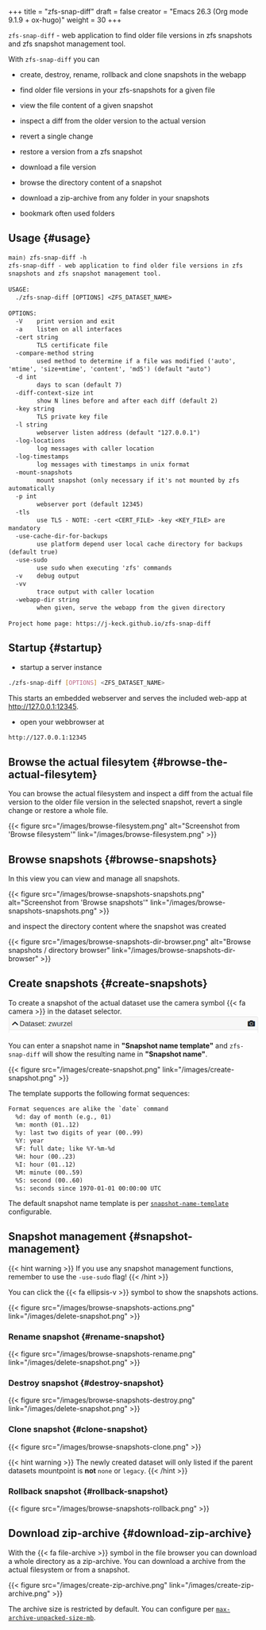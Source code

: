 +++
title = "zfs-snap-diff"
draft = false
creator = "Emacs 26.3 (Org mode 9.1.9 + ox-hugo)"
weight = 30
+++

`zfs-snap-diff` - web application to find older file versions in zfs snapshots and zfs snapshot management tool.

With `zfs-snap-diff` you can

-   create, destroy, rename, rollback and clone snapshots in the webapp

-   find older file versions in your zfs-snapshots for a given file

-   view the file content of a given snapshot

-   inspect a diff from the older version to the actual version

-   revert a single change

-   restore a version from a zfs snapshot

-   download a file version

-   browse the directory content of a snapshot

-   download a zip-archive from any folder in your snapshots

-   bookmark often used folders


## Usage {#usage}

```text
main⟩ zfs-snap-diff -h
zfs-snap-diff - web application to find older file versions in zfs snapshots and zfs snapshot management tool.

USAGE:
  ./zfs-snap-diff [OPTIONS] <ZFS_DATASET_NAME>

OPTIONS:
  -V	print version and exit
  -a	listen on all interfaces
  -cert string
        TLS certificate file
  -compare-method string
        used method to determine if a file was modified ('auto', 'mtime', 'size+mtime', 'content', 'md5') (default "auto")
  -d int
        days to scan (default 7)
  -diff-context-size int
        show N lines before and after each diff (default 2)
  -key string
        TLS private key file
  -l string
        webserver listen address (default "127.0.0.1")
  -log-locations
        log messages with caller location
  -log-timestamps
        log messages with timestamps in unix format
  -mount-snapshots
        mount snapshot (only necessary if it's not mounted by zfs automatically
  -p int
        webserver port (default 12345)
  -tls
        use TLS - NOTE: -cert <CERT_FILE> -key <KEY_FILE> are mandatory
  -use-cache-dir-for-backups
        use platform depend user local cache directory for backups (default true)
  -use-sudo
        use sudo when executing 'zfs' commands
  -v	debug output
  -vv
        trace output with caller location
  -webapp-dir string
        when given, serve the webapp from the given directory

Project home page: https://j-keck.github.io/zfs-snap-diff
```


## Startup {#startup}

-   startup a server instance

<!--listend-->

```sh
./zfs-snap-diff [OPTIONS] <ZFS_DATASET_NAME>
```

This starts an embedded webserver and serves the included web-app at <http://127.0.0.1:12345>.

-   open your webbrowser at

<!--listend-->

```sh
http://127.0.0.1:12345
```


## Browse the actual filesytem {#browse-the-actual-filesytem}

You can browse the actual filesystem and inspect a diff from the actual file version to the older
file version in the selected snapshot, revert a single change or restore a whole file.

{{< figure src="/images/browse-filesystem.png" alt="Screenshot from 'Browse filesystem'" link="/images/browse-filesystem.png" >}}


## Browse snapshots {#browse-snapshots}

In this view you can view and manage all snapshots.

{{< figure src="/images/browse-snapshots-snapshots.png" alt="Screenshot from 'Browse snapshots'" link="/images/browse-snapshots-snapshots.png" >}}

and inspect the directory content where the snapshot was created

{{< figure src="/images/browse-snapshots-dir-browser.png" alt="Browse snapshots / directory browser" link="/images/browse-snapshots-dir-browser" >}}


## Create snapshots {#create-snapshots}

To create a snapshot of the actual dataset use the camera symbol {{< fa camera >}} in the dataset selector.
![](/images/create-snapshot-symbol.png)

You can enter a snapshot name in **"Snapshot name template"** and `zfs-snap-diff` will
show the resulting name in **"Snapshot name"**.

{{< figure src="/images/create-snapshot.png" link="/images/create-snapshot.png" >}}

The template supports the following format sequences:

```text
Format sequences are alike the `date` command
  %d: day of month (e.g., 01)
  %m: month (01..12)
  %y: last two digits of year (00..99)
  %Y: year
  %F: full date; like %Y-%m-%d
  %H: hour (00..23)
  %I: hour (01..12)
  %M: minute (00..59)
  %S: second (00..60)
  %s: seconds since 1970-01-01 00:00:00 UTC
```

The default snapshot name template is per [`snapshot-name-template`](/docs/configuration/#snapshot-name-template) configurable.


## Snapshot management {#snapshot-management}

{{< hint warning >}}
If you use any snapshot management functions, remember to use the `-use-sudo` flag!
{{< /hint >}}

You can click the {{< fa ellipsis-v >}} symbol to show the snapshots actions.

{{< figure src="/images/browse-snapshots-actions.png" link="/images/delete-snapshot.png" >}}


### Rename snapshot {#rename-snapshot}

{{< figure src="/images/browse-snapshots-rename.png" link="/images/delete-snapshot.png" >}}


### Destroy snapshot {#destroy-snapshot}

{{< figure src="/images/browse-snapshots-destroy.png" link="/images/delete-snapshot.png" >}}


### Clone snapshot {#clone-snapshot}

{{< figure src="/images/browse-snapshots-clone.png" >}}

{{< hint warning >}}
The newly created dataset will only listed if the parent datasets mountpoint is ****not**** `none` or `legacy`.
{{< /hint >}}


### Rollback snapshot {#rollback-snapshot}

{{< figure src="/images/browse-snapshots-rollback.png" >}}


## Download zip-archive {#download-zip-archive}

With the {{< fa file-archive >}} symbol in the file browser you can download
a whole directory as a zip-archive. You can download a archive from the
actual filesystem or from a snapshot.

{{< figure src="/images/create-zip-archive.png" link="/images/create-zip-archive.png" >}}

The archive size is restricted by default. You can configure per
[`max-archive-unpacked-size-mb`](/docs/configuration/#max-archive-unpacked-size-mb).
